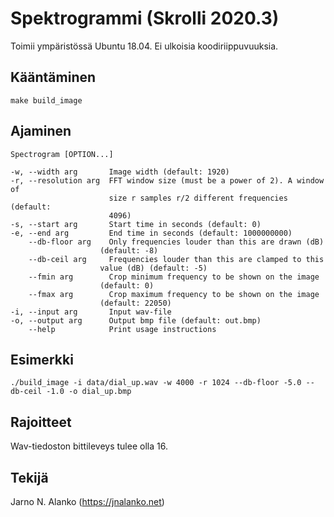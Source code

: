 # Spektrogrammi (Skrolli 2020.3)

Toimii ympäristössä Ubuntu 18.04. Ei ulkoisia koodiriippuvuuksia.

## Kääntäminen

```
make build_image
```

## Ajaminen

```
Spectrogram [OPTION...]

-w, --width arg       Image width (default: 1920)
-r, --resolution arg  FFT window size (must be a power of 2). A window of
                      size r samples r/2 different frequencies (default:
                      4096)
-s, --start arg       Start time in seconds (default: 0)
-e, --end arg         End time in seconds (default: 1000000000)
    --db-floor arg    Only frequencies louder than this are drawn (dB)
                    (default: -8)
    --db-ceil arg     Frequencies louder than this are clamped to this
                    value (dB) (default: -5)
    --fmin arg        Crop minimum frequency to be shown on the image
                    (default: 0)
    --fmax arg        Crop maximum frequency to be shown on the image
                    (default: 22050)
-i, --input arg       Input wav-file
-o, --output arg      Output bmp file (default: out.bmp)
    --help            Print usage instructions

```

## Esimerkki

```
./build_image -i data/dial_up.wav -w 4000 -r 1024 --db-floor -5.0 --db-ceil -1.0 -o dial_up.bmp
```

## Rajoitteet

Wav-tiedoston bittileveys tulee olla 16.

## Tekijä

Jarno N. Alanko (https://jnalanko.net)